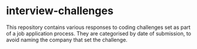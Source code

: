 interview-challenges
====================

This repository contains various responses to coding challenges set as part of a job application process. They are categorised by date of submission, to avoid naming the company that set the challenge.